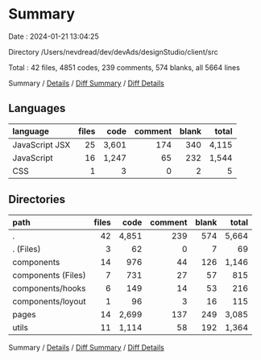 # Summary

Date : 2024-01-21 13:04:25

Directory /Users/nevdread/dev/devAds/designStudio/client/src

Total : 42 files,  4851 codes, 239 comments, 574 blanks, all 5664 lines

Summary / [Details](details.md) / [Diff Summary](diff.md) / [Diff Details](diff-details.md)

## Languages
| language | files | code | comment | blank | total |
| :--- | ---: | ---: | ---: | ---: | ---: |
| JavaScript JSX | 25 | 3,601 | 174 | 340 | 4,115 |
| JavaScript | 16 | 1,247 | 65 | 232 | 1,544 |
| CSS | 1 | 3 | 0 | 2 | 5 |

## Directories
| path | files | code | comment | blank | total |
| :--- | ---: | ---: | ---: | ---: | ---: |
| . | 42 | 4,851 | 239 | 574 | 5,664 |
| . (Files) | 3 | 62 | 0 | 7 | 69 |
| components | 14 | 976 | 44 | 126 | 1,146 |
| components (Files) | 7 | 731 | 27 | 57 | 815 |
| components/hooks | 6 | 149 | 14 | 53 | 216 |
| components/loyout | 1 | 96 | 3 | 16 | 115 |
| pages | 14 | 2,699 | 137 | 249 | 3,085 |
| utils | 11 | 1,114 | 58 | 192 | 1,364 |

Summary / [Details](details.md) / [Diff Summary](diff.md) / [Diff Details](diff-details.md)